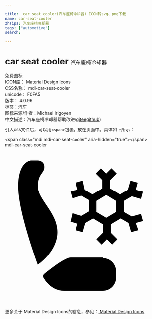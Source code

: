 ```yaml
---

title:  car seat cooler(汽车座椅冷却器) ICON转svg、png下载
name: car-seat-cooler
zhTips: 汽车座椅冷却器
tags: ["automotive"]
search: 

---
```


# car seat cooler  <small style="font-size: 60%;font-weight: 100">汽车座椅冷却器</small>


<div class="detail-page">
<p>
<span><span class="badge-success badge">免费图标</span> </span>
<br/>
<span>
ICON库：
<span class="badge-secondary badge">Material Design Icons</span> 
</span>
<br/>
<span>
CSS名称：
<span class="badge-secondary badge">mdi-car-seat-cooler</span> 
</span>
<br/>
<span>
unicode：
<span class="badge-secondary badge">F0FA5</span> 
<copy-btn content='F0FA5' btn-title=""></copy-btn>
<copy-btn :content='String.fromCodePoint(parseInt("F0FA5", 16))' btn-title="复制U"></copy-btn>
</span>
<br/>
<span>
版本：
<span class="badge-secondary badge">4.0.96</span> 
</span><br/><span>标签：<span class="badge-light badge"><router-link to="/tags/automotive.html">汽车</router-link></span></span>
<br/>
<span>图标来源/作者：<span class="badge-light badge">Michael Irigoyen</span></span> 
<br/>
<span class="zh-detail">中文描述：<span class="badge-primary badge">汽车座椅冷却器</span><span class="help-link"><span>帮助改进</span>(<a href="https://gitee.com/liuwave/icon-helper/edit/master/json/material/car-seat-cooler.json" target="_blank" rel="noopener noreferrer">gitee</a><a href="https://github.com/liuwave/icon-helper/edit/master/json/material/car-seat-cooler.json" target="_blank" rel="noopener noreferrer">github</a></span>)</span><br/>
</p>
</div>
<div class="alert alert-dark">
  <i class="mdi mdi-car-seat-cooler mdi-48px"></i>
  <i class="mdi mdi-car-seat-cooler mdi-36px"></i>
  <i class="mdi mdi-car-seat-cooler mdi-24px"></i>
  <i class="mdi mdi-car-seat-cooler mdi-18px"></i>
</div>
<div>
  <p>引入css文件后，可以用<code>&lt;span&gt;</code>包裹，放在页面中。具体如下所示：    
  </p>
  <div class="alert alert-primary" style="font-size: 14px">
    &lt;span class="mdi mdi-car-seat-cooler" aria-hidden="true"&gt;&lt;/span&gt;
    <copy-btn content='<span class="mdi mdi-car-seat-cooler" aria-hidden="true"></span>'></copy-btn>
  </div>
  <div class="alert alert-secondary">
    <i class="mdi mdi-car-seat-cooler"
    style="font-size: 24px"
    aria-hidden="true"></i> mdi-car-seat-cooler
    <copy-btn content="mdi-car-seat-cooler" btn-title="复制图标名称"></copy-btn>
  </div>
</div>
<div id="svg" class="svg-wrap">
<svg xmlns="http://www.w3.org/2000/svg" viewBox="0 0 24 24"><path d="M20.8 10.2L19.4 10.6L18.2 9.9V8.2L19.4 7.5L20.8 7.9L21.1 6.8L20 6.5L20.3 5.4L19.2 5.1L18.8 6.5L17.6 7.2L16.1 6.3V5L17.1 4L16.3 3.2L15.5 4L14.7 3.2L13.9 4L14.9 5V6.3L13.4 7.2L12.2 6.5L11.9 5.1L10.8 5.4L11.1 6.5L10 6.7L10.3 7.8L11.7 7.4L12.9 8.1V9.8L11.7 10.5L10.3 10.1L10 11.4L11.1 11.7L10.8 12.7L11.9 13L12.3 11.6L13.5 10.9L15 11.8V13.1L14 14.1L14.8 14.9L15.6 14.1L16.4 14.9L17.2 14.1L16.2 13.1V11.8L17.7 10.9L18.9 11.6L19.3 13L20.4 12.7L20 11.6L21.1 11.3L20.8 10.2M14 8.2L15.5 7.3L17 8.2V9.9L15.5 10.8L14 9.9V8.2M5 18C5 18 2 10 2 6S4 2 4 2H5C5 2 6 2 6 3S5 4 5 6 8 10 8 13 5 18 5 18M15 17C16.1 17 17 17.9 17 19V20C17 21.1 16.1 22 15 22H9C7 22 6 20.2 6 20.2C5.8 20 5.7 19.6 6 19.4C6 19.4 9 16.9 10 16.9H15Z" /></svg>
</div>
<detail full-name='mdi-car-seat-cooler'></detail>
    
<div><p>更多关于 Material Design Icons的信息，参见：<a target="_blank" href="https://iconhelper.cn/material.html"> Material Design Icons</a>
</p></div>
